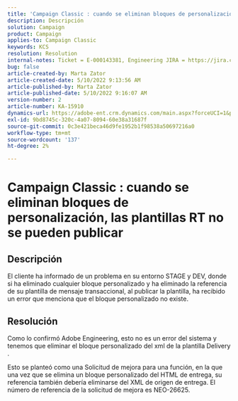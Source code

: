 ```yaml
---
title: 'Campaign Classic : cuando se eliminan bloques de personalización, las plantillas RT no se pueden publicar'
description: Descripción
solution: Campaign
product: Campaign
applies-to: Campaign Classic
keywords: KCS
resolution: Resolution
internal-notes: Ticket = E-000143381, Engineering JIRA = https://jira.corp.adobe.com/browse/NEO-26451 , Enhancement = https://jira.corp.adobe.com/browse/NEO-26451
bug: false
article-created-by: Marta Zator
article-created-date: 5/10/2022 9:13:56 AM
article-published-by: Marta Zator
article-published-date: 5/10/2022 9:16:07 AM
version-number: 2
article-number: KA-15910
dynamics-url: https://adobe-ent.crm.dynamics.com/main.aspx?forceUCI=1&pagetype=entityrecord&etn=knowledgearticle&id=d7a4d37e-41d0-ec11-a7b5-00224809c101
exl-id: 9bd8745c-320c-4a07-8094-60e38a31687f
source-git-commit: 0c3e421beca46d9fe1952b1f98538a50697216a0
workflow-type: tm+mt
source-wordcount: '137'
ht-degree: 2%

---
```


# Campaign Classic : cuando se eliminan bloques de personalización, las plantillas RT no se pueden publicar

## Descripción


El cliente ha informado de un problema en su entorno STAGE y DEV, donde si ha eliminado cualquier bloque personalizado y ha eliminado la referencia de su plantilla de mensaje transaccional, al publicar la plantilla, ha recibido un error que menciona que el bloque personalizado no existe.


## Resolución


Como lo confirmó Adobe Engineering, esto no es un error del sistema y tenemos que eliminar el bloque personalizado del xml de la plantilla Delivery .

Esto se planteó como una Solicitud de mejora para una función, en la que una vez que se elimina un bloque personalizado del HTML de entrega, su referencia también debería eliminarse del XML de origen de entrega. El número de referencia de la solicitud de mejora es NEO-26625.
